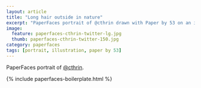 ```yaml
---
layout: article
title: "Long hair outside in nature"
excerpt: "PaperFaces portrait of @cthrin drawn with Paper by 53 on an iPad."
image: 
  feature: paperfaces-cthrin-twitter-lg.jpg
  thumb: paperfaces-cthrin-twitter-150.jpg
category: paperfaces
tags: [portrait, illustration, paper by 53]
---
```


PaperFaces portrait of [@cthrin](http://twitter.com/cthrin).

{% include paperfaces-boilerplate.html %}